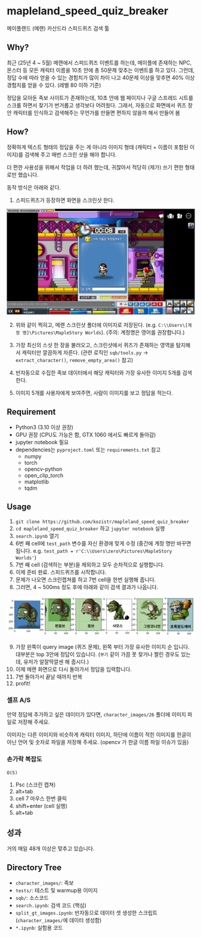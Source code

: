# mapleland_speed_quiz_breaker

메이플랜드 (메랜) 카산드라 스피드퀴즈 검색 툴

## Why?

최근 (25년 4 ~ 5월) 메랜에서 스피드퀴즈 이벤트를 하는데, 메이플에 존재하는 NPC, 몬스터 등 모든 캐릭터 이름을 10초 안에 총 50문제 맞추는 이벤트를 하고 있다.
그런데, 정답 수에 따라 얻을 수 있는 경험치가 많이 차이 나고 40문제 이상을 맞추면 40% 이상 경험치를 얻을 수 있다. (레벨 80 이하 기준)

정답을 모아둔 족보 사이트가 존재하는데, 10초 안에 웹 페이지나 구글 스프레드 시트를 스크롤 하면서 찾기가 번거롭고 생각보다 어려웠다.
그래서, 자동으로 화면에서 퀴즈 창 안 캐릭터를 인식하고 검색해주는 무언가를 만들면 편하지 않을까 해서 만들어 봄

## How?

정확하게 텍스트 형태의 정답을 주는 게 아니라 이미지 형태 (캐릭터 + 이름이 포함된 이미지)를 검색해 주고 매번 스크린 샷을 해야 합니다.

더 편한 사용성을 위해서 작업을 더 하려 했는데, 귀찮아서 적당히 (제가) 쓰기 편한 형태로만 했습니다.

동작 방식은 아래와 같다.

1. 스피드퀴즈가 등장하면 화면을 스크린샷 한다.

![screenshoot](./asserts/example.png)

2. 위와 같이 찍히고, 메랜 스크린샷 폴더에 이미지로 저장된다. (e.g. `C:\\Users\[계정 명]\Pictures\MapleStory Worlds`). (주의: 계정명은 영어를 권장합니다.)

3. 가장 최신의 스샷 한 장을 불러오고, 스크린샷에서 퀴즈가 존재하는 영역을 탐지해서 캐릭터만 깔끔하게 자른다. (관련 로직인 `sqb/tools.py` -> `extract_character()`, `remove_empty_area()` 참고)

4. 반자동으로 수집한 족보 데이터에서 해당 캐릭터와 가장 유사한 이미지 5개를 검색한다.

5. 이미지 5개를 사용자에게 보여주면, 사람이 이미지를 보고 정답을 적는다.

## Requirement

* Python3 (3.10 이상 권장)
* GPU 권장 (CPU도 가능은 함, GTX 1060 에서도 빠르게 돌아감)
* jupyter notebook 필요
* dependencies는 `pyproject.toml` 또는 `requirements.txt` 참고
    * numpy
    * torch
    * opencv-python
    * open_clip_torch
    * matplotlib
    * tqdm

## Usage

1. `git clone https://github.com/kozistr/mapleland_speed_quiz_breaker`
2. `cd mapleland_speed_quiz_breaker` 하고 `jupyter notebook` 실행
3. `search.ipynb` 열기
4. 6번 째 cell에 `test_path` 변수를 자신 환경에 맞게 수정 (중간에 계정 명만 바꾸면 됩니다. e.g. `test_path = r'C:\\Users\zero\Pictures\MapleStory Worlds'`)
5. 7번 째 cell (검색하는 부분)을 제외하고 모두 순차적으로 실행합니다.
6. 이제 준비 완료. 스피드퀴즈를 시작합니다.
7. 문제가 나오면 스크린캡쳐를 하고 7번 cell을 한번 실행해 줍니다.
8. 그러면, 4 ~ 500ms 정도 후에 아래와 같이 검색 결과가 나옵니다.

![result](./asserts/result.png)

9. 가장 왼쪽이 query image (퀴즈 문제), 왼쪽 부터 가장 유사한 이미지 순 입니다. 대부분은 top 3안에 정답이 있습니다. (`부기` 같이 가끔 못 찾거나 짤린 경우도 있는데, 유저가 알잘딱깔센 해 줍시다.)
10. 이제 메랜 화면으로 다시 돌아가서 정답을 입력합니다.
11. 7번 돌아가서 끝날 때까지 반복
12. profit!

### 셀프 A/S

만약 정답에 추가하고 싶은 데이터가 있다면, `character_images/26` 폴더에 이미지 파일로 저장해 주세요.

이미지는 다른 이미지와 비슷하게 캐릭터 이미지, 하단에 이름이 적힌 이미지를 한글이 아닌 언어 및 숫자로 파일을 저장해 주세요. (opencv 가 한글 이름 파일 이슈가 있음)

### 손가락 복잡도

`O(5)`

1. Psc (스크린 캡쳐)
2. alt+tab
3. cell 7 마우스 한번 클릭
4. shift+enter (cell 실행)
5. alt+tab

## 성과

거의 매일 48개 이상은 맞추고 있습니다.

## Directory Tree

* `character_images/`: 족보
* `tests/`: 테스트 및 warmup용 이미지
* `sqb/`: 소스코드
* `search.ipynb`: 검색 코드 (핵심)
* `split_gt_images.ipynb`: 반자동으로 데이터 셋 생성한 스크립트 (`character_images/`에 데이터 생성함)
* `*.ipynb`: 실험용 코드
